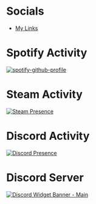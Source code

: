 # Socials 

- [My Links](https://beacons.page/Atlas_1001)

# Spotify Activity
[![spotify-github-profile](https://spotify-github-profile.vercel.app/api/view?uid=dkmeakaf9v4v6aqiei2y8d05w&cover_image=true&theme=compact)](https://spotify-github-profile.vercel.app/api/view?uid=dkmeakaf9v4v6aqiei2y8d05w&redirect=true)

# Steam Activity
[![Steam Presence](https://github-steam-status.vercel.app/status?steamid=76561198421375058)](https://steamcommunity.com/profiles/76561198421375058)

# Discord Activity
[![Discord Presence](https://lanyard.cnrad.dev/api/326950094580482048?showDisplayName=true&hideActivity=whenNotUsed)](https://discord.com/users/326950094580482048)

# Discord Server
[![Discord Widget Banner - Main](https://discordapp.com/api/guilds/343573044540997632/widget.png?style=banner3)](https://dsc.gg/titanpointe)
